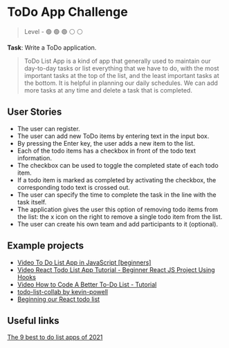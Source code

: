 # ToDo App Challenge

> Level -  :green_circle: :green_circle: :green_circle: :white_circle: :white_circle:

**Task**: Write a ToDo application.

> ToDo List App is a kind of app that generally used to maintain our day-to-day tasks or list everything that we have to do, with the most important tasks at the top of the list, and the least important tasks at the bottom. It is helpful in planning our daily schedules. We can add more tasks at any time and delete a task that is completed. 

## User Stories

- The user can register.
- The user can add new ToDo items by entering text in the input box.
- By pressing the Enter key, the user adds a new item to the list.
- Each of the todo items has a checkbox in front of the todo text information.
- The checkbox can be used to toggle the completed state of each todo item. 
- If a todo item is marked as completed by activating the checkbox, the corresponding todo text is crossed out.
- The user can specify the time to complete the task in the line with the task itself.
- The application gives the user this option of removing todo items from the list: the x icon on the right to remove a single todo item from the list.
- The user can create his own team and add participants to it (optional).

## Example projects

- [Video To Do List App in JavaScript [beginners]](https://youtu.be/b8sUhU_eq3g)
- [Video React Todo List App Tutorial - Beginner React JS Project Using Hooks](https://youtu.be/E1E08i2UJGI)
- [Video How to Code A Better To-Do List - Tutorial](https://youtu.be/W7FaYfuwu70)
- [todo-list-collab by kevin-powell](https://github.com/kevin-powell/todo-list-collab/tree/master/javascript-finished)
- [Beginning our React todo list](https://developer.mozilla.org/en-US/docs/Learn/Tools_and_testing/Client-side_JavaScript_frameworks/React_todo_list_beginning)

## Useful links

[The 9 best to do list apps of 2021](https://zapier.com/blog/best-todo-list-apps/)
